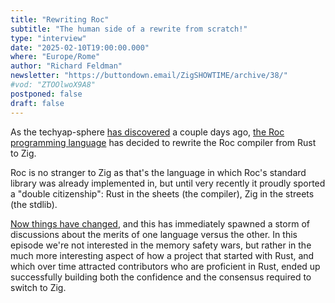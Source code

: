 ```yaml
---
title: "Rewriting Roc"
subtitle: "The human side of a rewrite from scratch!"
type: "interview"
date: "2025-02-10T19:00:00.000"
where: "Europe/Rome"
author: "Richard Feldman"
newsletter: "https://buttondown.email/ZigSHOWTIME/archive/38/"
#vod: "ZTOOlwoX9A8"
postponed: false
draft: false
---
```

As the techyap-sphere [has discovered](https://news.ycombinator.com/item?id=42935516) a couple days ago, [the Roc programming language](https://roc-lang.org) has decided to rewrite the Roc compiler from Rust to Zig.

Roc is no stranger to Zig as that's the language in which Roc's standard library was already implemented in, but until very recently it proudly sported a "double citizenship": Rust in the sheets (the compiler), Zig in the streets (the stdlib).

[Now things have changed](https://gist.github.com/rtfeldman/77fb430ee57b42f5f2ca973a3992532f), and this has immediately spawned a storm of discussions about the merits of one language versus the other. In this episode we're not interested in the memory safety wars, but rather in the much more interesting aspect of how a project that started with Rust, and which over time attracted contributors who are proficient in Rust, ended up successfully building both the confidence and the consensus required to switch to Zig.
